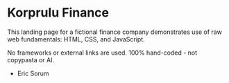 # Korprulu Finance

This landing page for a fictional finance company demonstrates use of raw web fundamentals: HTML, CSS, and JavaScript.

No frameworks or external links are used.  100% hand-coded - not copypasta or AI.

- Eric Sorum